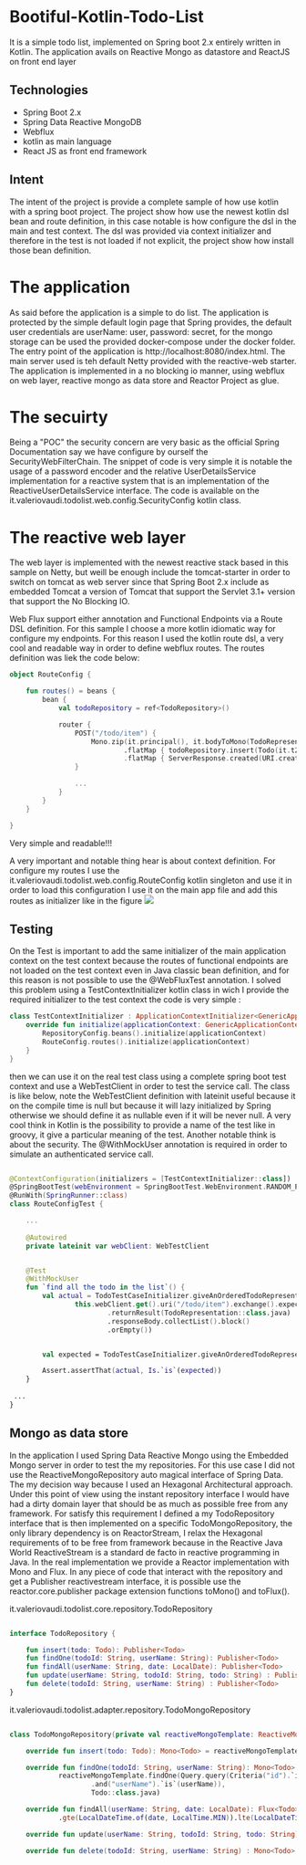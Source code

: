 # Bootiful-Kotlin-Todo-List
 
It is a simple todo list, implemented on Spring boot 2.x entirely written in Kotlin. The application avails on 
Reactive Mongo as datastore and ReactJS on front end layer

## Technologies

- Spring Boot 2.x
- Spring Data Reactive MongoDB 
- Webflux
- kotlin as main language
- React JS as front end framework

## Intent
The intent of the project is provide a complete sample of how use kotlin with a spring boot project. 
The project show how use the newest kotlin dsl bean and route definition, in this case notable is how configure the dsl 
in the main and test context. The dsl was provided via context initializer and therefore in the test is not 
loaded if not explicit, the project show how install those bean definition.

# The application
As said before the application is a simple to do list. The application is protected by the simple default login page 
that Spring provides, the default user credentials are userName: user, password: secret, for the mongo storage can be used 
the provided docker-compose under the docker folder. The entry point of the application is http://localhost:8080/index.html.
The main server used is teh default Netty provided with the reactive-web starter. The application is implemented in a no blocking io manner, 
using webflux on web layer, reactive mongo as data store and Reactor Project as glue.

# The secuirty  

Being a "POC" the security concern are very basic as the official Spring Documentation say we have configure by ourself the SecurityWebFilterChain. 
The snippet of code is very simple it is notable the usage of a password encoder and the relative UserDetailsService implementation for a reactive system that is 
an implementation of the ReactiveUserDetailsService interface.
The code is available on the it.valeriovaudi.todolist.web.config.SecurityConfig kotlin class.

# The reactive web layer
The web layer is implemented with the newest reactive stack based in this sample on Netty, but weill be 
enough include the tomcat-starter in order to switch on tomcat as web server since that Spring Boot 2.x include 
as embedded Tomcat a version of Tomcat that support the Servlet 3.1+ version that support the No Blocking IO.

Web Flux support either annotation and Functional Endpoints via a Route DSL definition. For this sample I choose a 
more kotlin idiomatic way for configure my endpoints. For this reason I used the kotlin route dsl, 
a very cool and readable way in order to define webflux routes. The routes definition was liek the code below:
```kotlin
object RouteConfig {

    fun routes() = beans {
        bean {
            val todoRepository = ref<TodoRepository>()

            router {
                POST("/todo/item") {
                    Mono.zip(it.principal(), it.bodyToMono(TodoRepresentation::class.java))
                            .flatMap { todoRepository.insert(Todo(it.t2.id, it.t1.name, it.t2.date, it.t2.todo)) }
                            .flatMap { ServerResponse.created(URI.create("/todo/item/%s".format(it.id))).build() }
                }

                ...
            }
        }
    }

}
```
Very simple and readable!!!

A very important and notable thing hear is about context definition. 
For configure my routes I use the it.valeriovaudi.todolist.web.config.RouteConfig kotlin singleton and use it 
in order to load this configuration I use it on the main app file and add this routes as initializer like in the figure 
![](https://github.com/mrFlick72/bootiful-kotlin-todo-list/blob/master/images/routes_config.png)

## Testing
On the Test is important to add the same initializer of the main application context on the test context because the routes of functional endpoints are not 
loaded on the test context even in Java classic bean definition, and for this reason is not possible to use the @WebFluxTest annotation. 
I solved this problem using a TestContextInitializer kotlin class in wich I provide the required initializer to the test context the code is very simple :

```kotlin
class TestContextInitializer : ApplicationContextInitializer<GenericApplicationContext> {
    override fun initialize(applicationContext: GenericApplicationContext) {
        RepositoryConfig.beans().initialize(applicationContext)
        RouteConfig.routes().initialize(applicationContext)
    }
}
```

then we can use it on the real test class using a complete spring boot test context and use a WebTestClient in order to 
test the service call. The class is like below, note the WebTestClient definition with lateinit useful because 
it on the compile time is null but because it will lazy initialized by Spring otherwise we should define it as nullable even if it will be never null. 
A very cool think in Kotlin is the possibility to provide a name of the test like in groovy, it give a particular meaning of the test. Another notable think is about the security.
The @WithMockUser annotation is required in order to simulate an authenticated service call.

```kotlin

@ContextConfiguration(initializers = [TestContextInitializer::class])
@SpringBootTest(webEnvironment = SpringBootTest.WebEnvironment.RANDOM_PORT)
@RunWith(SpringRunner::class)
class RouteConfigTest { 

    ...
    
    @Autowired
    private lateinit var webClient: WebTestClient


    @Test
    @WithMockUser
    fun `find all the todo in the list`() {
        val actual = TodoTestCaseInitializer.giveAnOrderedTodoRepresentationListByIdFor(
                this.webClient.get().uri("/todo/item").exchange().expectStatus().isOk
                        .returnResult(TodoRepresentation::class.java)
                        .responseBody.collectList().block()
                        .orEmpty())


        val expected = TodoTestCaseInitializer.giveAnOrderedTodoRepresentationListById()

        Assert.assertThat(actual, Is.`is`(expected))
    }
 
 ...
}
```

## Mongo as data store
In the application I used Spring Data Reactive Mongo using the Embedded Mongo server in order to test the my repositories. 
For this use case I did not use the ReactiveMongoRepository auto magical interface of Spring Data. The my decision way because I used an Hexagonal Architectural approach.
Under this point of view using the instant repository interface I would have had a dirty domain layer that should be as much as possible free from any framework.
For satisfy this requirement I defined a my TodoRepository interface that is then implemented on a specific TodoMongoRepository, the only 
library dependency is on ReactorStream, I relax the Hexagonal requirements of to be free from framework because in the Reactive Java World ReactiveStream is a standard de facto in reactive programming in Java.
In the real implementation we provide a Reactor implementation with Mono and Flux. In any piece of code that interact with the repository and get a Publisher reactivestream interface, it is possible use 
the reactor.core.publisher package extension functions toMono() and toFlux().

it.valeriovaudi.todolist.core.repository.TodoRepository
```kotlin

interface TodoRepository {

    fun insert(todo: Todo): Publisher<Todo>
    fun findOne(todoId: String, userName: String): Publisher<Todo>
    fun findAll(userName: String, date: LocalDate): Publisher<Todo>
    fun update(userName: String, todoId: String, todo: String) : Publisher<Todo>
    fun delete(todoId: String, userName: String) : Publisher<Todo>
}
```

it.valeriovaudi.todolist.adapter.repository.TodoMongoRepository
```kotlin

class TodoMongoRepository(private val reactiveMongoTemplate: ReactiveMongoTemplate) : TodoRepository {

    override fun insert(todo: Todo): Mono<Todo> = reactiveMongoTemplate.save(todo)

    override fun findOne(todoId: String, userName: String): Mono<Todo> =
            reactiveMongoTemplate.findOne(Query.query(Criteria("id").`is`(todoId)
                    .and("userName").`is`(userName)),
                    Todo::class.java)

    override fun findAll(userName: String, date: LocalDate): Flux<Todo> = reactiveMongoTemplate.find(Query.query(Criteria("userName").`is`(userName).and("date")
            .gte(LocalDateTime.of(date, LocalTime.MIN)).lte(LocalDateTime.of(date, LocalTime.MAX))), Todo::class.java);

    override fun update(userName: String, todoId: String, todo: String) : Mono<Todo> = findOne(todoId, userName).flatMap { Mono.just(it.copy(id = it.id,userName = it.userName,date = it.date, todo = todo)) }.flatMap { reactiveMongoTemplate.save(it) }

    override fun delete(todoId: String, userName: String) : Mono<Todo> = findOne(todoId, userName).flatMap { reactiveMongoTemplate.remove(it).then(Mono.just(it)) }
```

